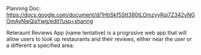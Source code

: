 # 

Planning Doc: https://docs.google.com/document/d/1HbSkf5Stt380tLOmzyyRqi7Z342yNGOmAyNleQisYwg/edit?usp=sharing

Reteraunt Reviews App (name tentative) is a progrssive web app that will allow users to look up restaurants and their reviews, either near the user or a different a specified area.
